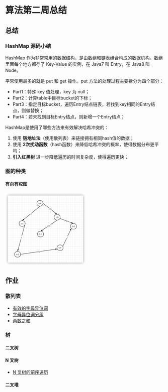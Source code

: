 # 算法第二周总结

## 总结

### HashMap 源码小结

HashMap 作为非常常用的数据结构，是由数组和链表组合构成的数据机构。数组里面每个地方都存了 Key-Value 的实例，在 Java7 叫 Entry，在 Java8 叫 Node。

平常使用最多的就是 put 和 get 操作。put 方法的处理过程主要拆分为四个部分：

- Part1：特殊 key 值处理，key 为 null；
- Part2：计算table中目标bucket的下标；
- Part3：指定目标bucket，遍历Entry结点链表，若找到key相同的Entry结点，则做替换；
- Part4：若未找到目标Entry结点，则新增一个Entry结点；

HashMap是使用了哪些方法来有效解决哈希冲突的：

1. 使用 **链地址法**（使用散列表）来链接拥有相同hash值的数据；
2. 使用 **2次扰动函数**（hash函数）来降低哈希冲突的概率，使得数据分布更平均；
3. **引入红黑树** 进一步降低遍历的时间复杂度，使得遍历更快；

### 图的种类

#### 有向有权图

<img src="2020-11-29-124633.png" alt="有向有权图" style="zoom:25%;" />

## 作业

### 散列表

- [有效的字母异位词](solution/ValidAnagram.java)
- [字母异位词分组](solution/GroupAnagrams.java)
- [两数之和](solution/TwoSum.java)

### 树

#### 二叉树



#### N 叉树

- [N 叉树的前序遍历](solution/TreePreorderTraversal.java)

#### 二叉堆



